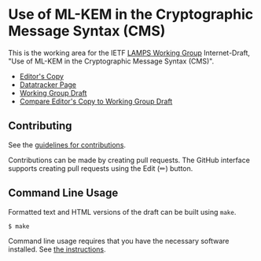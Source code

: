 # Use of ML-KEM in the Cryptographic Message Syntax (CMS)

This is the working area for the IETF [LAMPS Working Group](https://datatracker.ietf.org/wg/lamps/documents/) Internet-Draft, "Use of ML-KEM in the Cryptographic Message Syntax (CMS)".

* [Editor's Copy](https://lamps-wg.github.io/cms-kyber/#go.draft-ietf-lamps-cms-kyber.html)
* [Datatracker Page](https://datatracker.ietf.org/doc/draft-ietf-lamps-cms-kyber)
* [Working Group Draft](https://datatracker.ietf.org/doc/html/draft-ietf-lamps-cms-kyber)
* [Compare Editor's Copy to Working Group Draft](https://lamps-wg.github.io/cms-kyber/#go.draft-ietf-lamps-cms-kyber.diff)


## Contributing

See the
[guidelines for contributions](https://github.com/lamps-wg/cms-kyber/blob/main/CONTRIBUTING.md).

Contributions can be made by creating pull requests.
The GitHub interface supports creating pull requests using the Edit (✏) button.


## Command Line Usage

Formatted text and HTML versions of the draft can be built using `make`.

```sh
$ make
```

Command line usage requires that you have the necessary software installed.  See
[the instructions](https://github.com/martinthomson/i-d-template/blob/main/doc/SETUP.md).

